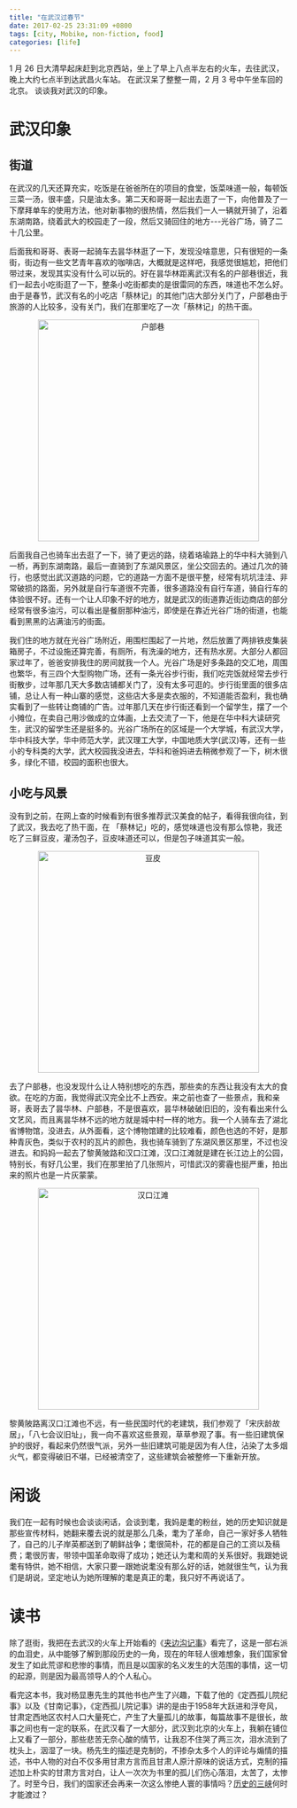 ```yaml
---
title: "在武汉过春节"
date: 2017-02-25 23:31:09 +0800
tags: [city, Mobike, non-fiction, food]
categories: [life]
---
```


1 月 26 日大清早起床赶到北京西站，坐上了早上八点半左右的火车，去往武汉，晚上大约七点半到达武昌火车站。 在武汉呆了整整一周，2 月 3 号中午坐车回的北京。 谈谈我对武汉的印象。

<!-- more -->

# 武汉印象

## 街道

在武汉的几天还算充实，吃饭是在爸爸所在的项目的食堂，饭菜味道一般，每顿饭三菜一汤，很丰盛，只是油太多。第二天和哥哥一起出去逛了一下，向他普及了一下摩拜单车的使用方法，他对新事物的很热情，然后我们一人一辆就开骑了，沿着东湖南路，绕着武大的校园走了一段，然后又骑回住的地方---光谷广场，骑了二十几公里。

后面我和哥哥、表哥一起骑车去昙华林逛了一下，发现没啥意思，只有很短的一条街，街边有一些文艺青年喜欢的咖啡店，大概就是这样吧，我感觉很尴尬，把他们带过来，发现其实没有什么可以玩的。好在昙华林距离武汉有名的户部巷很近，我们一起去小吃街逛了一下，整条小吃街都卖的是很雷同的东西，味道也不怎么好。由于是春节，武汉有名的小吃店「蔡林记」的其他门店大部分关门了，户部巷由于旅游的人比较多，没有关门，我们在那里吃了一次「蔡林记」的热干面。

<p align="center">
<img src="https://blog-resource-1257868508.file.myqcloud.com/hubuxiang.jpg" title="户部巷" width="400">
</p>

后面我自己也骑车出去逛了一下，骑了更远的路，绕着珞瑜路上的华中科大骑到八一桥，再到东湖南路，最后一直骑到了东湖风景区，坐公交回去的。通过几次的骑行，也感觉出武汉道路的问题，它的道路一方面不是很平整，经常有坑坑洼洼、非常破损的路面，另外就是自行车道很不完善，很多道路没有自行车道，骑自行车的体验很不好。还有一个让人印象不好的地方，就是武汉的街道靠近街边商店的部分经常有很多油污，可以看出是餐厨那种油污，即使是在靠近光谷广场的街道，也能看到黑黑的沾满油污的街面。

我们住的地方就在光谷广场附近，用围栏围起了一片地，然后放置了两排铁皮集装箱房子，不过设施还算完善，有厕所，有洗澡的地方，还有热水房。大部分人都回家过年了，爸爸安排我住的房间就我一个人。光谷广场是好多条路的交汇地，周围也繁华，有三四个大型购物广场，还有一条光谷步行街，我们吃完饭就经常去步行街散步，过年那几天大多数店铺都关门了，没有太多可逛的。步行街里面的很多店铺，总让人有一种山寨的感觉，这些店大多是卖衣服的，不知道能否盈利，我也确实看到了一些转让商铺的广告。过年那几天在步行街还看到一个留学生，摆了一个小摊位，在卖自己用沙做成的立体画，上去交流了一下，他是在华中科大读研究生，武汉的留学生还是挺多的。光谷广场所在的区域是一个大学城，有武汉大学，华中科技大学，华中师范大学，武汉理工大学，中国地质大学(武汉)等，还有一些小的专科类的大学，武大校园我没进去，华科和爸妈进去稍微参观了一下，树木很多，绿化不错，校园的面积也很大。

## 小吃与风景

没有到之前，在网上查的时候看到有很多推荐武汉美食的帖子，看得我很向往，到了武汉，我去吃了热干面，在 「蔡林记」吃的，感觉味道也没有那么惊艳，我还吃了三鲜豆皮，灌汤包子，豆皮味道还可以，但是包子味道其实一般。

<p align="center">
<img src="https://blog-resource-1257868508.file.myqcloud.com/sanxiandoupi.jpg" width="400" title="豆皮">
</p>

去了户部巷，也没发现什么让人特别想吃的东西，那些卖的东西让我没有太大的食欲。在吃的方面，我觉得武汉完全比不上西安。来之前也查了一些景点，我和亲哥，表哥去了昙华林、户部巷，不是很喜欢，昙华林破破旧旧的，没有看出来什么文艺风，而且离昙华林不远的地方就是城中村一样的地方。我一个人骑车去了湖北省博物馆，没进去，从外面看，这个博物馆建的比较难看，颜色也选的不好，是那种青灰色，类似于农村的瓦片的颜色，我也骑车骑到了东湖风景区那里，不过也没进去。和妈妈一起去了黎黄陂路和汉口江滩，汉口江滩就是建在长江边上的公园，特别长，有好几公里，我们在那里拍了几张照片，可惜武汉的雾霾也挺严重，拍出来的照片也是一片灰蒙蒙。

<p align="center">
<img src="https://blog-resource-1257868508.file.myqcloud.com/hankoujiangtan.jpg" width="400" title="汉口江滩">
</p>

黎黄陂路离汉口江滩也不远，有一些民国时代的老建筑，我们参观了「宋庆龄故居」，「八七会议旧址」，我一向不喜欢这些景观，草草参观了事。有一些旧建筑保护的很好，看起来仍然很气派，另外一些旧建筑可能是因为有人住，沾染了太多烟火气，都变得破旧不堪，已经被清空了，这些建筑会被整修一下重新开放。

# 闲谈

我们在一起有时候也会谈谈闲话，会谈到耄，我妈是耄的粉丝，她的历史知识就是那些宣传材料，她翻来覆去说的就是那么几条，耄为了革命，自己一家好多人牺牲了，自己的儿子岸英都送到了朝鲜战争；耄很简朴，花的都是自己的工资以及稿费；耄很厉害，带领中国革命取得了成功；她还认为耄和周的关系很好。我跟她说耄有特供，她不相信，大家只要一跟她说耄没有那么好的话，她就很生气，认为我们是胡说，坚定地认为她所理解的耄是真正的耄，我只好不再说话了。

# 读书

除了逛街，我把在去武汉的火车上开始看的《[夹边沟记事](https://book.douban.com/subject/1064223/)》看完了，这是一部右派的血泪史，从中能够了解到那段历史的一角，现在的年轻人很难想象，我们国家曾发生了如此荒谬和悲惨的事情，而且是以国家的名义发生的大范围的事情，这一切的起源，则是因为最高领导人的个人私心。

看完这本书，我对杨显惠先生的其他书也产生了兴趣，下载了他的《定西孤儿院纪事》以及《甘南记事》，《定西孤儿院记事》讲的是由于1958年大跃进和浮夸风，甘肃定西地区农村人口大量死亡，产生了大量孤儿的故事，每篇故事不是很长，故事之间也有一定的联系，在武汉看了一大部分，武汉到北京的火车上，我躺在铺位上又看了一部分，那些悲苦无奈心酸的情节，让我忍不住哭了两三次，泪水流到了枕头上，洇湿了一块。杨先生的描述是克制的，不掺杂太多个人的评论与煽情的描述，书中人物的对白不仅多用甘肃方言而且甘肃人原汁原味的说话方式，克制的描述加上朴实的甘肃方言对白，让人一次次为书里的孤儿们伤心落泪，太苦了，太惨了。时至今日，我们的国家还会再来一次这么惨绝人寰的事情吗？[历史的三峡](http://shc2000.sjtu.edu.cn/articl1/fukanlishi.htm)何时才能渡过？
